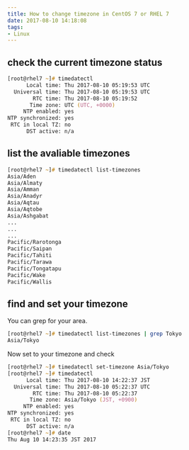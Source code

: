 ```yaml
---
title: How to change timezone in CentOS 7 or RHEL 7
date: 2017-08-10 14:18:08
tags:
- Linux
---
```


## check the current timezone status

```zsh
[root@rhel7 ~]# timedatectl
      Local time: Thu 2017-08-10 05:19:53 UTC
  Universal time: Thu 2017-08-10 05:19:53 UTC
        RTC time: Thu 2017-08-10 05:19:52
       Time zone: UTC (UTC, +0000)
     NTP enabled: yes
NTP synchronized: yes
 RTC in local TZ: no
      DST active: n/a

```

## list the avaliable timezones

```zsh
[root@rhel7 ~]# timedatectl list-timezones 
Asia/Aden
Asia/Almaty
Asia/Amman
Asia/Anadyr
Asia/Aqtau
Asia/Aqtobe
Asia/Ashgabat
...
...
...
Pacific/Rarotonga
Pacific/Saipan
Pacific/Tahiti
Pacific/Tarawa
Pacific/Tongatapu
Pacific/Wake
Pacific/Wallis
```

## find and set your timezone

You can grep for your area.

```zsh
[root@rhel7 ~]# timedatectl list-timezones | grep Tokyo
Asia/Tokyo
```

Now set to your timezone and check

```zsh
[root@rhel7 ~]# timedatectl set-timezone Asia/Tokyo        
[root@rhel7 ~]# timedatectl 
      Local time: Thu 2017-08-10 14:22:37 JST
  Universal time: Thu 2017-08-10 05:22:37 UTC
        RTC time: Thu 2017-08-10 05:22:37
       Time zone: Asia/Tokyo (JST, +0900)
     NTP enabled: yes
NTP synchronized: yes
 RTC in local TZ: no
      DST active: n/a
[root@rhel7 ~]# date
Thu Aug 10 14:23:35 JST 2017
```
